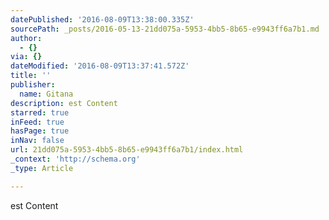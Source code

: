 ```yaml
---
datePublished: '2016-08-09T13:38:00.335Z'
sourcePath: _posts/2016-05-13-21dd075a-5953-4bb5-8b65-e9943ff6a7b1.md
author:
  - {}
via: {}
dateModified: '2016-08-09T13:37:41.572Z'
title: ''
publisher:
  name: Gitana
description: est Content
starred: true
inFeed: true
hasPage: true
inNav: false
url: 21dd075a-5953-4bb5-8b65-e9943ff6a7b1/index.html
_context: 'http://schema.org'
_type: Article

---
```

est Content